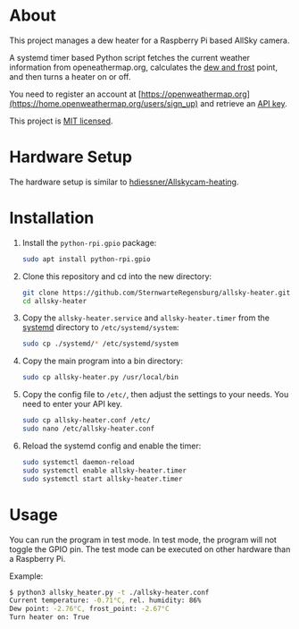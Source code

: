 # About

This project manages a dew heater for a Raspberry Pi based AllSky camera.

A systemd timer based Python script fetches the current weather information from openeathermap.org, calculates the
[dew and frost](https://gist.github.com/sourceperl/45587ea99ff123745428) point, and then turns a heater on or off.

You need to register an account at [https://openweathermap.org](https://home.openweathermap.org/users/sign_up) and
retrieve an [API key](https://home.openweathermap.org/api_keys).

This project is [MIT licensed](LICENSE).

# Hardware Setup

The hardware setup is similar to [hdiessner/Allskycam-heating](https://github.com/hdiessner/Allskycam-heating).

# Installation

1. Install the `python-rpi.gpio` package:

   ```bash
   sudo apt install python-rpi.gpio
   ```

1. Clone this repository and cd into the new directory:
   
   ```bash
   git clone https://github.com/SternwarteRegensburg/allsky-heater.git
   cd allsky-heater
   ```

1. Copy the `allsky-heater.service` and `allsky-heater.timer` from the [systemd](./systemd) directory to
   `/etc/systemd/system`:

   ```bash
   sudo cp ./systemd/* /etc/systemd/system
   ```

1. Copy the main program into a bin directory:

   ```bash
   sudo cp allsky-heater.py /usr/local/bin
   ```

1. Copy the config file to `/etc/`, then adjust the settings to your needs. You need to enter your API key.
   
   ```bash
   sudo cp allsky-heater.conf /etc/
   sudo nano /etc/allsky-heater.conf
   ```

1. Reload the systemd config and enable the timer:
   
   ```bash
   sudo systemctl daemon-reload
   sudo systemctl enable allsky-heater.timer
   sudo systemctl start allsky-heater.timer
   ```

# Usage

You can run the program in test mode. In test mode, the program will not toggle the GPIO pin.
The test mode can be executed on other hardware than a Raspberry Pi.

Example:

```bash
$ python3 allsky_heater.py -t ./allsky-heater.conf
Current temperature: -0.71°C, rel. humidity: 86%
Dew point: -2.76°C, frost_point: -2.67°C
Turn heater on: True
```